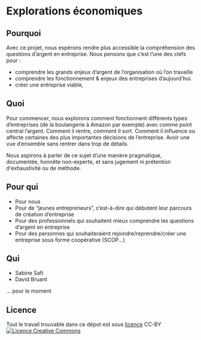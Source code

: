# Explorations économiques

## Pourquoi 

Avec ce projet, nous espérons rendre plus accessible la compréhension des questions d’argent en entreprise. Nous pensons que c’est l’une des clefs pour :
- comprendre les grands enjeux d’argent de l’organisation où l’on travaille
- comprendre les fonctionnement & enjeux des entreprises d’aujourd’hui.
- créer une entreprise viable,

## Quoi

Pour commencer, nous explorons comment fonctionnent différents types d’entreprises (de la boulangerie à Amazon par exemple) avec comme point central l’argent. Comment il rentre, comment il sort. Comment il influence ou affecte certaines des plus importantes décisions de l’entreprise. Avoir une vue d’ensemble sans rentrer dans trop de détails.

Nous aspirons à parler de ce sujet d’une manière pragmatique, documentée, honnête non-experte, et sans jugement ni prétention d'exhaustivité ou de méthode.

## Pour qui

- Pour nous
- Pour de “jeunes entrepreneurs”, c’est-à-dire qui débutent leur parcours de création d’entreprise
- Pour des professionnels qui souhaitent mieux comprendre les questions d’argent en entreprise
- Pour des personnes qui souhaiteraient rejoindre/reprendre/créer une entreprise sous forme coopérative (SCOP...)

## Qui

- Sabine Safi
- David Bruant
 
… pour le moment

## Licence

Tout le travail trouvable dans ce dépot est sous [licence](Licence) CC-BY <a rel="license" href="http://creativecommons.org/licenses/by/2.0/fr/"><img alt="Licence Creative Commons" style="border-width:0" src="https://i.creativecommons.org/l/by/2.0/fr/88x31.png" /></a>

